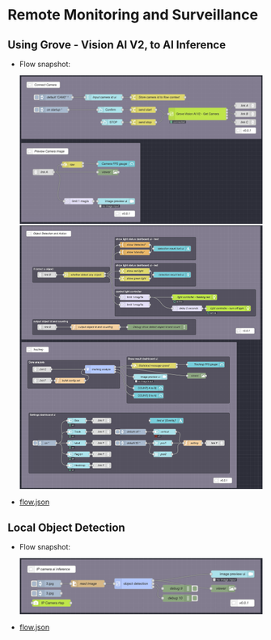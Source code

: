 # Remote Monitoring and Surveillance

## Using Grove - Vision AI V2, to AI Inference

- Flow snapshot:
  
  ![flow-snapshot](./imgs/flow-snapshot_grove-vision-ai-v2-1.png)
  ![flow-snapshot](./imgs/flow-snapshot_grove-vision-ai-v2-2.png)

- [flow.json](./flows/grove-vision-ai-v2.json)

## Local Object Detection

- Flow snapshot:
  
  ![flow-snapshot](./imgs/flow-snapshot_local-object-detection.png)

- [flow.json](./flows/local-object-detection.json)
